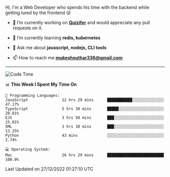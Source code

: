 Hi, I'm a Web Developer who spends his time with the backend while getting lured by the frontend 😜

- 🔭 I’m currently working on **[Quizifer](https://github.com/SutharMukesh/Quizifer/)** and would appreciate any pull requests on it.

- 🌱 I’m currently learning **redis, kubernetes**

- 💬 Ask me about **javascript, nodejs, CLI tools**

- 📫 How to reach me **mukeshsuthar336@gmail.com**

---
<!--START_SECTION:waka-->
![Code Time](http://img.shields.io/badge/Code%20Time-2%2C033%20hrs%2052%20mins-blue)

📊 **This Week I Spent My Time On** 

```text
💬 Programming Languages: 
JavaScript               12 hrs 29 mins      ███████████░░░░░░░░░░░░░░   47.17% 
TypeScript               5 hrs 30 mins       █████░░░░░░░░░░░░░░░░░░░░   20.81% 
EJS                      3 hrs 58 mins       ███░░░░░░░░░░░░░░░░░░░░░░   15.01% 
XML                      3 hrs 30 mins       ███░░░░░░░░░░░░░░░░░░░░░░   13.25% 
Python                   43 mins             ░░░░░░░░░░░░░░░░░░░░░░░░░   2.74%

💻 Operating System: 
Mac                      26 hrs 29 mins      █████████████████████████   100.0%

```


 Last Updated on 27/12/2022 01:27:10 UTC
<!--END_SECTION:waka-->
